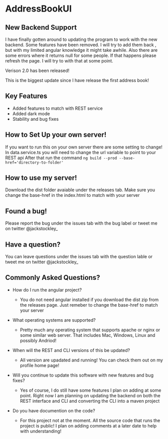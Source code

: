 # AddressBookUI

## New Backend Support
I have finally gotten around to updating the program to work with the new backend. Some features have been removed. I will try to add them back , but with my limited angular knowledge it might take awhile. Also there are some errors where it returns null for some people. If that happens please refresh the page. I will try to with that at some point.

Verison 2.0 has been released!

This is the biggest update since I have release the first address book!

## Key Features
 - Added features to match with REST service
 - Added dark mode
 - Stability and bug fixes
 
 ## How to Set Up your own server!
  If you want to run this on your own server there are some setting to change!
  In data.service.ts you will need to change the url variable to point to your REST api
  After that run the command `ng build --prod --base-href='directory-to-folder'`
  
 ## How to use my server!
  Download the dist folder avaiable under the releases tab.
  Make sure you change the base-href in the index.html to match with your server
  
 ## Found a bug!
  Please report the bug under the issues tab with the bug label or tweet me on twitter @jackstockley_
 
 ## Have a question?
  You can leave questions under the issues tab with the question lable or tweet me on twitter @jackstockley_
  
 ## Commonly Asked Questions?
  - How do I run the angular project?
    - You do not need angular installed if you download the dist zip from the releases page. Just remeber to change the base-href to match your server
 
 - What operating systems are supported?
   - Pretty much any operating system that supports apache or nginx or some similar web server. That includes Mac, Windows, Linux and possibly Andriod!
   
- When will the REST and CLI versions of this be updated?
  - All version are upadated and running! You can check them out on my profile home page!
  
- Will you continue to update this software with new features and bug fixes?
  - Yes of course, I do still have some features I plan on adding at some point. Right now I am planning on updating the backend on both the REST interface and CLI and converting the CLI into a maven project
  
- Do you have documention on the code?
  - For this project not at the moment. All the source code that runs the project is public! I plan on adding comments at a later date to help with understanding!

